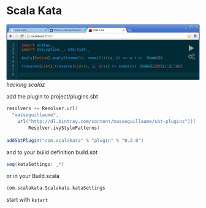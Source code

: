 # Scala Kata

![scala kata editor with scalaz example](https://raw.githubusercontent.com/MasseGuillaume/ScalaKata/develop/example.png)
*hacking scalaz*

add the plugin to project/plugins.sbt

```scala
resolvers += Resolver.url(
  "masseguillaume",
    url("http://dl.bintray.com/content/masseguillaume/sbt-plugins"))(
        Resolver.ivyStylePatterns)

addSbtPlugin("com.scalakata" % "plugin" % "0.2.0")
```

and to your build definition build.sbt

```scala
seq(kataSettings: _*)
```

or in your Build.scala

```scala
com.scalakata.Scalakata.kataSettings
```

start with ```kstart```